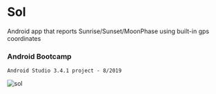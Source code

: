 # Sol
Android app that reports Sunrise/Sunset/MoonPhase using built-in gps coordinates
<h3>Android Bootcamp</h3>

    Android Studio 3.4.1 project - 8/2019
    
![sol](https://alanv73.github.io/img/sol.png)
